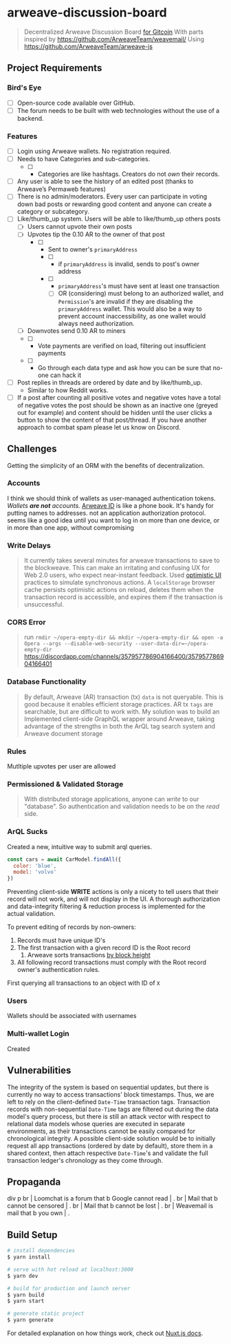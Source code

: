 # arweave-discussion-board

> Decentralized Arweave Discussion Board [for Gitcoin](https://github.com/ArweaveTeam/Bounties/issues/13)
> With parts inspired by https://github.com/ArweaveTeam/weavemail/
> Using https://github.com/ArweaveTeam/arweave-js
## Project Requirements 
### Bird's Eye
- [ ] Open-source code available over GitHub.
- [ ] The forum needs to be built with web technologies without the use of a backend.

### Features
- [ ] Login using Arweave wallets. No registration required.
- [ ] Needs to have Categories and sub-categories.
  - [ ] * Categories are like hashtags. Creators do not *own* their records.
- [ ] Any user is able to see the history of an edited post (thanks to Arweave’s Permaweb features)
- [ ] There is no admin/moderators. Every user can participate in voting down bad posts or rewarding good content and anyone can create a category or subcategory.
- [ ] Like/thumb_up system. Users will be able to like/thumb_up others posts 
  - [ ] Users cannot upvote their own posts 
  - [ ] Upvotes tip the 0.10 AR to the owner of that post 
    - [ ] * Sent to owner's `primaryAddress`
      - [ ] * if `primaryAddress` is invalid, sends to post's owner address
      - [ ] * `primaryAddress`'s must have sent at least one transaction
        - [ ] OR (considering) must belong to an authorized wallet, and `Permission`'s are invalid if they are disabling the `primaryAddress` wallet. This would also be a way to prevent account inaccessibility, as one wallet would always need authorization.
  - [ ] Downvotes send 0.10 AR to miners 
  - [ ] * Vote payments are verified on load, filtering out insufficient payments
  - [ ] * Go through each data type and ask how you can be sure that no-one can hack it
- [ ] Post replies in threads are ordered by date and by like/thumb_up. 
  - Similar to how Reddit works.
- [ ] If a post after counting all positive votes and negative votes have a total of negative votes the post should be shown as an inactive one (greyed out for example) and content should be hidden until the user clicks a button to show the content of that post/thread. If you have another approach to combat spam please let us know on Discord.

## Challenges
Getting the simplicity of an ORM with the benefits of decentralization.
### Accounts 
I think we should think of wallets as user-managed authentication tokens.
*Wallets **are not** accounts.* [Arweave ID](https://arweave.net/fGUdNmXFmflBMGI2f9vD7KzsrAc1s1USQgQLgAVT0W0) is like a phone book. It's handy for putting names to addresses. not an application authorization protocol. seems like a good idea until you want to log in on more than one device, or in more than one app, without compromising 
### Write Delays
> It currently takes several minutes for arweave transactions to save to the blockweave. This can make an irritating and confusing UX for Web 2.0 users, who expect near-instant feedback. 
Used [optimistic UI](https://uxplanet.org/optimistic-1000-34d9eefe4c05) practices to simulate synchronous actions. A `localStorage` browser cache persists optimistic actions on reload, deletes them when the transaction record is accessible, and expires them if the transaction is unsuccessful.
### CORS Error 
> run `rmdir ~/opera-empty-dir && mkdir ~/opera-empty-dir && open -a Opera --args --disable-web-security --user-data-dir=~/opera-empty-dir`
> https://discordapp.com/channels/357957786904166400/357957786904166401
### Database Functionality 
> By default, Arweave (AR) transaction (tx) `data` is not queryable. This is good because it enables efficient storage practices. AR tx `tags` are searchable, but are difficult to work with. My solution was to build an 
Implemented client-side GraphQL wrapper around Arweave, taking advantage of the strengths in both the ArQL tag search system and Arweave document storage 
### Rules
Mutltiple upvotes per user are allowed 
### Permissioned & Validated Storage
> With distributed storage applications, anyone can *write* to our "database". So authentication and validation needs to be on the *read* side.
### ArQL Sucks
Created a new, intuitive way to submit arql queries.
```javascript
const cars = await CarModel.findAll({
  color: 'blue',
  model: 'volvo'
})
```
Preventing client-side **WRITE** actions is only a nicety to tell users that their record will not work, and will not display in the UI. A thorough authorization and data-integrity filtering & reduction process is implemented for the actual validation. 

To prevent editing of records by non-owners:
1. Records must have unique ID's
2. The first transaction with a given record ID is the Root record 
   1. Arweave sorts transactions [by block height](https://github.com/ArweaveTeam/arweave/blob/bfcab4b5aa38b6760e479663431b85773a5bce68/src/ar_tx_search.erl#L77)
3. All following record transactions must comply with the Root record owner's authentication rules.
  
First querying all transactions to an object with ID of `X`

### Users 
Wallets should be associated with usernames 
### Multi-wallet Login
Created 

## Vulnerabilities
The integrity of the system is based on sequential updates, but there is currently no way to access transactions' block timestamps. Thus, we are left to rely on the client-defined `Date-Time` transaction tags. Transaction records with non-sequential `Date-Time` tags are filtered out during the data model's query process, but there is still an attack vector with respect to relational data models whose queries are executed in separate environments, as their transactions cannot be easily compared for chronological integrity.
A possible client-side solution would be to initially request all app transactions (ordered by date by default), store them in a shared context, then attach respective `Date-Time`'s and validate the full transaction ledger's chronology as they come through.

## Propaganda 
  div
    p
      br
      | Loomchat is a forum that 
      b Google cannot read
      | .
      br
      | Mail that 
      b cannot be censored
      | .
      br
      | Mail that 
      b cannot be lost
      | .
      br
        | Weavemail is mail that 
        b you own
        | .
## Build Setup

``` bash
# install dependencies
$ yarn install

# serve with hot reload at localhost:3000
$ yarn dev

# build for production and launch server
$ yarn build
$ yarn start

# generate static project
$ yarn generate
```

For detailed explanation on how things work, check out [Nuxt.js docs](https://nuxtjs.org).
